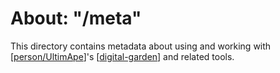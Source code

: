 # About: "/meta"

This directory contains metadata about using and working with [[person/UltimApe]]'s [[digital-garden]] and related tools.

[//begin]: # "Autogenerated link references for markdown compatibility"
[person/UltimApe]: ../people/person/ultimape "About: UltimApe"
[digital-garden]: digital-garden "Digital-Garden"
[//end]: # "Autogenerated link references"